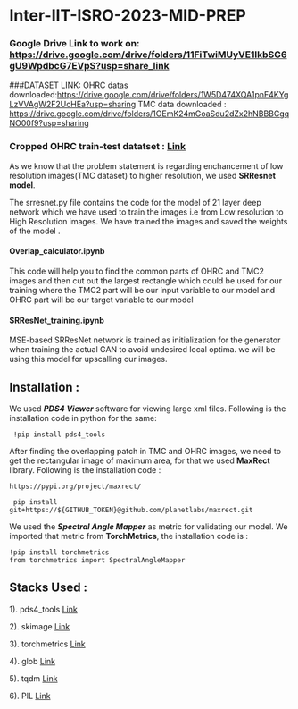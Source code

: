 # Inter-IIT-ISRO-2023-MID-PREP

### Google Drive Link to work on: https://drive.google.com/drive/folders/11FiTwiMUyVE1lkbSG6gU9WpdbcG7EVpS?usp=share_link

###DATASET LINK:
OHRC datas downloaded:https://drive.google.com/drive/folders/1W5D474XQA1pnF4KYgLzVVAgW2F2UcHEa?usp=sharing
TMC data downloaded : https://drive.google.com/drive/folders/1OEmK24mGoaSdu2dZx2hNBBBCgqNO00f9?usp=sharing

### Cropped OHRC train-test datatset : [Link](https://www.kaggle.com/datasets/arijitdas2002/tudumm) 

As we know that the problem statement is regarding enchancement of low resolution images(TMC dataset) to higher resolution, we used **SRResnet model**.

The srresnet.py file contains the code for the model of 21 layer deep network which we have used to train the images i.e from Low resolution to High Resolution images. We have trained the images and saved the weights of the model .


#### Overlap_calculator.ipynb

This code will help you to find the common parts of OHRC and TMC2 images and then cut out the largest rectangle which could be used for our training where the TMC2 part will be our input variable to our model and OHRC part will be our target variable to our model

#### SRResNet_training.ipynb

MSE-based SRResNet network is trained as initialization for the generator when training the actual GAN to avoid undesired local optima. we will be using this model for upscalling our images.

## Installation :

We used ***PDS4 Viewer*** software for viewing large xml files. Following is the installation code in python for the same:

``` !pip install pds4_tools```

After finding the overlapping patch in TMC and OHRC images, we need to get the rectangular image of maximum area, for that we used **MaxRect** library. Following is the installation code :

```https://pypi.org/project/maxrect/```

``` pip install git+https://${GITHUB_TOKEN}@github.com/planetlabs/maxrect.git```

We used the ***Spectral Angle Mapper*** as metric for validating our model. We imported that metric from **TorchMetrics**, the installation code is :

```
!pip install torchmetrics 
from torchmetrics import SpectralAngleMapper 
```

## Stacks Used :
1). pds4_tools [Link](https://pypi.org/project/pds4-tools/)

2). skimage [Link](https://scikit-image.org/)

3). torchmetrics [Link](https://pypi.org/project/torchmetrics/)

4). glob [Link](https://github.com/python/cpython/blob/3.11/Lib/glob.py)

5). tqdm [Link](https://tqdm.github.io/)

6). PIL [Link](https://pypi.org/project/Pillow/)


